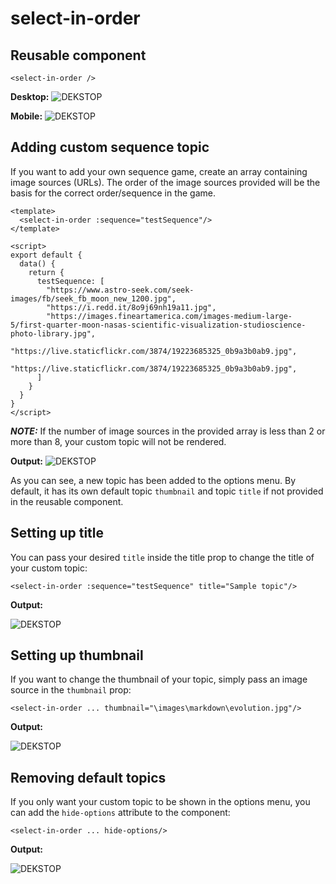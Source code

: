 # select-in-order

## Reusable component
```vue
<select-in-order />
```

**Desktop:**
![DEKSTOP](./static/images/markdown/menu.png)

**Mobile:**
![DEKSTOP](./static/images/markdown/menu-mobile.png)

## Adding custom sequence topic

If you want to add your own sequence game, create an array containing image sources (URLs). The order of the image sources provided will be the basis for the correct order/sequence in the game.

```vue
<template>
  <select-in-order :sequence="testSequence"/>
</template>

<script>
export default {
  data() {
    return {
      testSequence: [
        "https://www.astro-seek.com/seek-images/fb/seek_fb_moon_new_1200.jpg",
        "https://i.redd.it/8o9j69nh19a11.jpg",
        "https://images.fineartamerica.com/images-medium-large-5/first-quarter-moon-nasas-scientific-visualization-studioscience-photo-library.jpg",
        "https://live.staticflickr.com/3874/19223685325_0b9a3b0ab9.jpg",
        "https://live.staticflickr.com/3874/19223685325_0b9a3b0ab9.jpg",
      ]
    }
  }
}
</script>
```
**_NOTE:_**  If the number of image sources in the provided array is less than 2 or more than 8, your custom topic will not be rendered.


**Output:**
![DEKSTOP](./static/images/markdown/menu-custom.png)

As you can see, a new topic has been added to the options menu. By default, it has its own default topic `thumbnail` and topic `title` if not provided in the reusable component.

## Setting up title
You can pass your desired `title` inside the title prop to change the title of your custom topic:

```vue
<select-in-order :sequence="testSequence" title="Sample topic"/>
```

**Output:**

![DEKSTOP](./static/images/markdown/title.png)

## Setting up thumbnail

If you want to change the thumbnail of your topic, simply pass an image source in the `thumbnail` prop:

```vue
<select-in-order ... thumbnail="\images\markdown\evolution.jpg"/>
```

**Output:**

![DEKSTOP](./static/images/markdown/thumbnail.png)

## Removing default topics

If you only want your custom topic to be shown in the options menu, you can add the `hide-options` attribute to the component:

```vue
<select-in-order ... hide-options/>
```
**Output:**

![DEKSTOP](./static/images/markdown/hide-options.png)
